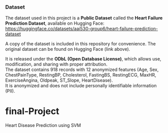 ### Dataset
The dataset used in this project is a **Public Dataset** called the **Heart Failure Prediction Dataset**, available on Hugging Face:  
https://huggingface.co/datasets/aai530-group6/heart-failure-prediction-dataset  

A copy of the dataset is included in this repository for convenience. The original dataset can be found on Hugging Face (link above).

It is released under the **ODbL (Open Database License)**, which allows use, modification, and sharing with proper attribution.  
The dataset contains 918 records with 12 anonymized features (Age, Sex, ChestPainType, RestingBP, Cholesterol, FastingBS, RestingECG, MaxHR, ExerciseAngina, Oldpeak, ST_Slope, HeartDisease).  
It is anonymized and does not include personally identifiable information (PII).  

# final-Project
Heart Disease Prediction using SVM
